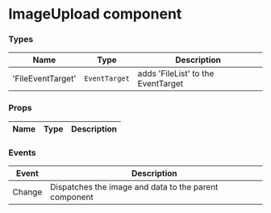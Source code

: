 # ImageUpload component

<DESCRIPTION HERE>
 
### Types

| Name              | Type          | Description                        |
| ----------------- | ------------- | ---------------------------------- |
| 'FileEventTarget' | `EventTarget` | adds 'FileList' to the EventTarget |

### Props

| Name | Type | Description |
| ---- | ---- | ----------- |

### Events

| Event  | Description                                           |
| ------ | ----------------------------------------------------- |
| Change | Dispatches the image and data to the parent component |
